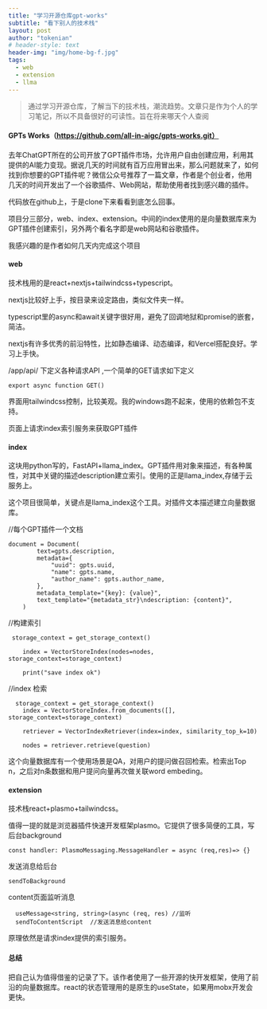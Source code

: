 ```yaml
---
title: "学习开源仓库gpt-works"
subtitle: "看下别人的技术栈"
layout: post
author: "tokenian"
# header-style: text
header-img: "img/home-bg-f.jpg"
tags:
  - web
  - extension
  - llma
---
```


> 通过学习开源仓库，了解当下的技术栈，潮流趋势。文章只是作为个人的学习笔记，所以不具备很好的可读性。旨在将来哪天个人查阅

#### GPTs Works（https://github.com/all-in-aigc/gpts-works.git）

去年ChatGPT所在的公司开放了GPT插件市场，允许用户自由创建应用，利用其提供的AI能力变现。据说几天的时间就有百万应用冒出来，那么问题就来了，如何找到你想要的GPT插件呢？微信公众号推荐了一篇文章，作者是个创业者，他用几天的时间开发出了一个谷歌插件、Web网站，帮助使用者找到感兴趣的插件。

代码放在github上，于是clone下来看看到底怎么回事。

项目分三部分，web、index、extension。中间的index使用的是向量数据库来为GPT插件创建索引，另外两个看名字即是web网站和谷歌插件。

我感兴趣的是作者如何几天内完成这个项目

#### web

技术栈用的是react+nextjs+tailwindcss+typescript。

nextjs比较好上手，按目录来设定路由，类似文件夹一样。

typescript里的async和await关键字很好用，避免了回调地狱和promise的嵌套，简洁。

nextjs有许多优秀的前沿特性，比如静态编译、动态编译，和Vercel搭配良好。学习上手快。

/app/api/ 下定义各种请求API ,一个简单的GET请求如下定义

```
export async function GET()
```

界面用tailwindcss控制，比较美观。我的windows跑不起来，使用的依赖包不支持。

页面上请求index索引服务来获取GPT插件

#### index

这块用python写的，FastAPI+llama_index。GPT插件用对象来描述，有各种属性，对其中关键的描述description建立索引。使用的正是llama_index,存储于云服务上。

这个项目很简单，关键点是llama_index这个工具。对插件文本描述建立向量数据库。

//每个GPT插件一个文档

```
document = Document(
        text=gpts.description,
        metadata={
            "uuid": gpts.uuid,
            "name": gpts.name,
            "author_name": gpts.author_name,
        },
        metadata_template="{key}: {value}",
        text_template="{metadata_str}\ndescription: {content}",
    )
```
//构建索引

```
 storage_context = get_storage_context()
 
    index = VectorStoreIndex(nodes=nodes, storage_context=storage_context)

    print("save index ok")
```
//index 检索
```
  storage_context = get_storage_context()
    index = VectorStoreIndex.from_documents([], storage_context=storage_context)

    retriever = VectorIndexRetriever(index=index, similarity_top_k=10)

    nodes = retriever.retrieve(question)
```



这个向量数据库有一个使用场景是QA，对用户的提问做召回检索。检索出Top n，之后对n条数据和用户提问向量再次做关联word embeding。

#### extension

技术栈react+plasmo+tailwindcss。

值得一提的就是浏览器插件快速开发框架plasmo。它提供了很多简便的工具，写后台background

```
const handler: PlasmoMessaging.MessageHandler = async (req,res)=> {}
```

发送消息给后台

```
sendToBackground
```

content页面监听消息

```
  useMessage<string, string>(async (req, res) //监听
  sendToContentScript  //发送消息给content
```

原理依然是请求index提供的索引服务。

#### 总结

把自己认为值得借鉴的记录了下。该作者使用了一些开源的快开发框架，使用了前沿的向量数据库。react的状态管理用的是原生的useState，如果用mobx开发会更快。
